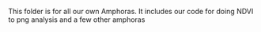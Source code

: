 This folder is for all our own Amphoras. It includes our code for doing NDVI to png analysis and a few other amphoras